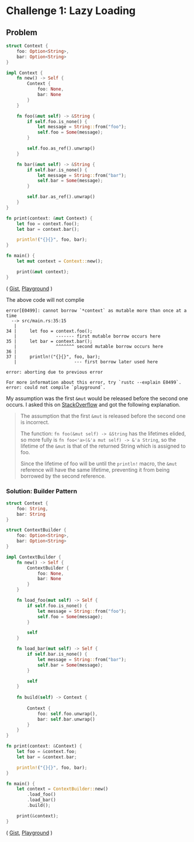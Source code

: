 # Challenge 1: Lazy Loading

## Problem

```rust
struct Context {
    foo: Option<String>,
    bar: Option<String>
}

impl Context {
    fn new() -> Self {
        Context {
            foo: None,
            bar: None
        }
    }

    fn foo(&mut self) -> &String {
        if self.foo.is_none() {
            let message = String::from("foo");
            self.foo = Some(message);
        }

        self.foo.as_ref().unwrap()
    }

    fn bar(&mut self) -> &String {
        if self.bar.is_none() {
            let message = String::from("bar");
            self.bar = Some(message);
        }

        self.bar.as_ref().unwrap()
    }
}

fn print(context: &mut Context) {
    let foo = context.foo();
    let bar = context.bar();

    println!("{}{}", foo, bar);
}

fn main() {
    let mut context = Context::new();

    print(&mut context);
}
```
(
[Gist](https://gist.github.com/NebulaFox/897a513604a9612597e9ebc5d31bd624), 
[Playground](https://play.rust-lang.org/?version=stable&mode=debug&edition=2018&gist=897a513604a9612597e9ebc5d31bd624)
)

The above code will not complie
```
error[E0499]: cannot borrow `*context` as mutable more than once at a time
  --> src/main.rs:35:15
   |
34 |     let foo = context.foo();
   |               ------- first mutable borrow occurs here
35 |     let bar = context.bar();
   |               ^^^^^^^ second mutable borrow occurs here
36 | 
37 |     println!("{}{}", foo, bar);
   |                      --- first borrow later used here

error: aborting due to previous error

For more information about this error, try `rustc --explain E0499`.
error: could not compile `playground`.
```

My assumption was the first `&mut` would be released before the second one occurs.
I asked this on [StackOverflow](https://stackoverflow.com/questions/60591782/unexpected-second-mutable-borrow-on-a-struct)
and got the following explanation.

> The assumption that the first `&mut` is released before the second one is incorrect.
>
> The function: `fn foo(&mut self) -> &String` has the lifetimes elided,
> so more fully is `fn foo<'a>(&'a mut self) -> &'a String`, so the lifetime of the `&mut`
> is that of the returned String which is assigned to foo.
>
> Since the lifetime of foo will be until the `println!` macro,
> the `&mut` reference will have the same lifetime,
> preventing it from being borrowed by the second reference.

### Solution: Builder Pattern

```rust
struct Context {
    foo: String,
    bar: String
}

struct ContextBuilder {
    foo: Option<String>,
    bar: Option<String>
}

impl ContextBuilder {
    fn new() -> Self {
        ContextBuilder {
            foo: None,
            bar: None
        }
    }

    fn load_foo(mut self) -> Self {
        if self.foo.is_none() {
            let message = String::from("foo");
            self.foo = Some(message);
        }

        self
    }

    fn load_bar(mut self) -> Self {
        if self.bar.is_none() {
            let message = String::from("bar");
            self.bar = Some(message);
        }

        self
    }
    
    fn build(self) -> Context {
        
        Context {
            foo: self.foo.unwrap(),
            bar: self.bar.unwrap()
        }
    }
}

fn print(context: &Context) {
    let foo = &context.foo;
    let bar = &context.bar;

    println!("{}{}", foo, bar);
}

fn main() {
    let context = ContextBuilder::new()
        .load_foo()
        .load_bar()
        .build();

    print(&context);
}
```
(
[Gist](https://gist.github.com/NebulaFox/897a513604a9612597e9ebc5d31bd624),
[Playground](https://play.rust-lang.org/?version=stable&mode=debug&edition=2018&gist=8222ec0676cc3ba8aefcf6d001215c65)
)